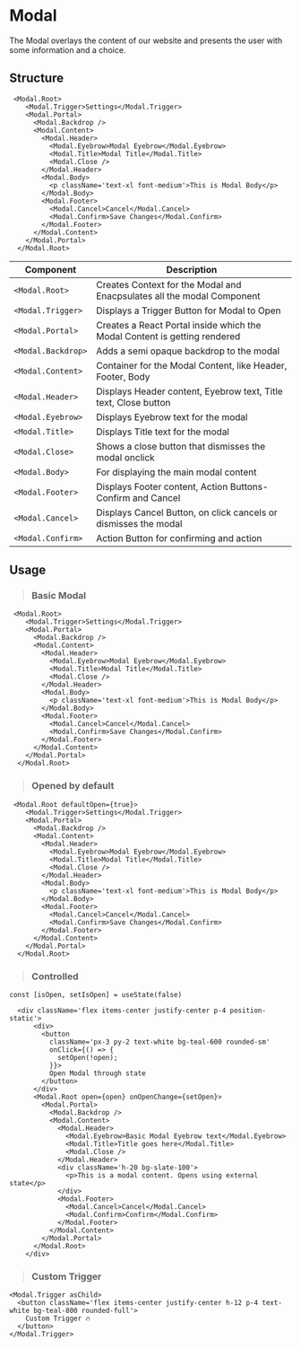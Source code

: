 # Modal

The Modal overlays the content of our website and presents the user with some information and a choice.

## Structure

```tsx
 <Modal.Root>
    <Modal.Trigger>Settings</Modal.Trigger>
    <Modal.Portal>
      <Modal.Backdrop />
      <Modal.Content>
        <Modal.Header>
          <Modal.Eyebrow>Modal Eyebrow</Modal.Eyebrow>
          <Modal.Title>Modal Title</Modal.Title>
          <Modal.Close />
        </Modal.Header>
        <Modal.Body>
          <p className='text-xl font-medium'>This is Modal Body</p>
        </Modal.Body>
        <Modal.Footer>
          <Modal.Cancel>Cancel</Modal.Cancel>
          <Modal.Confirm>Save Changes</Modal.Confirm>
        </Modal.Footer>
      </Modal.Content>
    </Modal.Portal>
  </Modal.Root>
```

| Component    |Description |
| ------------ | ------------ |
| `<Modal.Root>` |  Creates Context for the Modal and Enacpsulates all the modal Component |
| `<Modal.Trigger>` | Displays a Trigger Button for Modal to Open |
| `<Modal.Portal>` | Creates a React Portal inside which the Modal Content is getting rendered |
| `<Modal.Backdrop>` | Adds a semi opaque backdrop to the modal |
| `<Modal.Content>` | Container for the Modal Content, like Header, Footer, Body |
| `<Modal.Header>` | Displays Header content, Eyebrow text, Title text, Close button |
| `<Modal.Eyebrow>` | Displays Eyebrow text for the modal |
| `<Modal.Title>` | Displays Title text for the modal |
| `<Modal.Close>` | Shows a close button that dismisses the modal onclick |
| `<Modal.Body>` | For displaying the main modal content |
| `<Modal.Footer>` | Displays Footer content, Action Buttons- Confirm and Cancel |
| `<Modal.Cancel>` | Displays Cancel Button, on click cancels or dismisses the modal |
| `<Modal.Confirm>` | Action Button for confirming and action |

## Usage

> ### Basic Modal

```tsx
 <Modal.Root>
    <Modal.Trigger>Settings</Modal.Trigger>
    <Modal.Portal>
      <Modal.Backdrop />
      <Modal.Content>
        <Modal.Header>
          <Modal.Eyebrow>Modal Eyebrow</Modal.Eyebrow>
          <Modal.Title>Modal Title</Modal.Title>
          <Modal.Close />
        </Modal.Header>
        <Modal.Body>
          <p className='text-xl font-medium'>This is Modal Body</p>
        </Modal.Body>
        <Modal.Footer>
          <Modal.Cancel>Cancel</Modal.Cancel>
          <Modal.Confirm>Save Changes</Modal.Confirm>
        </Modal.Footer>
      </Modal.Content>
    </Modal.Portal>
  </Modal.Root>
```

> ### Opened by default

```tsx
 <Modal.Root defaultOpen={true}>
    <Modal.Trigger>Settings</Modal.Trigger>
    <Modal.Portal>
      <Modal.Backdrop />
      <Modal.Content>
        <Modal.Header>
          <Modal.Eyebrow>Modal Eyebrow</Modal.Eyebrow>
          <Modal.Title>Modal Title</Modal.Title>
          <Modal.Close />
        </Modal.Header>
        <Modal.Body>
          <p className='text-xl font-medium'>This is Modal Body</p>
        </Modal.Body>
        <Modal.Footer>
          <Modal.Cancel>Cancel</Modal.Cancel>
          <Modal.Confirm>Save Changes</Modal.Confirm>
        </Modal.Footer>
      </Modal.Content>
    </Modal.Portal>
  </Modal.Root>
```

> ### Controlled

```tsx
const [isOpen, setIsOpen] = useState(false)

  <div className='flex items-center justify-center p-4 position-static'>
      <div>
        <button
          className='px-3 py-2 text-white bg-teal-600 rounded-sm'
          onClick={() => {
            setOpen(!open);
          }}>
          Open Modal through state
        </button>
      </div>
      <Modal.Root open={open} onOpenChange={setOpen}>
        <Modal.Portal>
          <Modal.Backdrop />
          <Modal.Content>
            <Modal.Header>
              <Modal.Eyebrow>Basic Modal Eyebrow text</Modal.Eyebrow>
              <Modal.Title>Title goes here</Modal.Title>
              <Modal.Close />
            </Modal.Header>
            <div className='h-20 bg-slate-100'>
              <p>This is a modal content. Opens using external state</p>
            </div>
            <Modal.Footer>
              <Modal.Cancel>Cancel</Modal.Cancel>
              <Modal.Confirm>Confirm</Modal.Confirm>
            </Modal.Footer>
          </Modal.Content>
        </Modal.Portal>
      </Modal.Root>
    </div>
```

> ### Custom Trigger

```tsx
<Modal.Trigger asChild>
  <button className='flex items-center justify-center h-12 p-4 text-white bg-teal-800 rounded-full'>
    Custom Trigger 🔥
  </button>
</Modal.Trigger>
```
